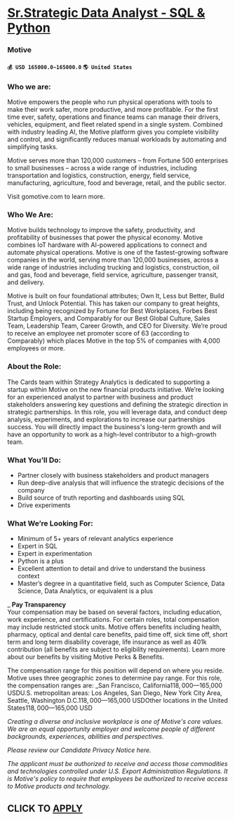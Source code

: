# [Sr.Strategic Data Analyst - SQL & Python](https://www.remotewlb.com/apply/sr-strategic-data-analyst-sql-python-79357)  
### Motive  
#### `💰 USD 165000.0~165000.0` `🌎 United States`  

### Who we are:

Motive empowers the people who run physical operations with tools to make their work safer, more productive, and more profitable. For the first time ever, safety, operations and finance teams can manage their drivers, vehicles, equipment, and fleet related spend in a single system. Combined with industry leading AI, the Motive platform gives you complete visibility and control, and significantly reduces manual workloads by automating and simplifying tasks.

Motive serves more than 120,000 customers – from Fortune 500 enterprises to small businesses – across a wide range of industries, including transportation and logistics, construction, energy, field service, manufacturing, agriculture, food and beverage, retail, and the public sector.

Visit gomotive.com to learn more.

### Who We Are:

Motive builds technology to improve the safety, productivity, and profitability of businesses that power the physical economy. Motive combines IoT hardware with AI-powered applications to connect and automate physical operations. Motive is one of the fastest-growing software companies in the world, serving more than 120,000 businesses, across a wide range of industries including trucking and logistics, construction, oil and gas, food and beverage, field service, agriculture, passenger transit, and delivery.

Motive is built on four foundational attributes; Own It, Less but Better, Build Trust, and Unlock Potential. This has taken our company to great heights, including being recognized by Fortune for Best Workplaces, Forbes Best Startup Employers, and Comparably for our Best Global Culture, Sales Team, Leadership Team, Career Growth, and CEO for Diversity. We’re proud to receive an employee net promoter score of 63 (according to Comparably) which places Motive in the top 5% of companies with 4,000 employees or more.

### About the Role:

The Cards team within Strategy Analytics is dedicated to supporting a startup within Motive on the new financial products initiative. We’re looking for an experienced analyst to partner with business and product stakeholders answering key questions and defining the strategic direction in strategic partnerships. In this role, you will leverage data, and conduct deep analysis, experiments, and explorations to increase our partnerships success. You will directly impact the business's long-term growth and will have an opportunity to work as a high-level contributor to a high-growth team.

### What You’ll Do:

  * Partner closely with business stakeholders and product managers
  * Run deep-dive analysis that will influence the strategic decisions of the company
  * Build source of truth reporting and dashboards using SQL
  * Drive experiments

### What We’re Looking For:

  * Minimum of 5+ years of relevant analytics experience 
  * Expert in SQL
  * Expert in experimentation
  * Python is a plus
  * Excellent attention to detail and drive to understand the business context
  * Master’s degree in a quantitative field, such as Computer Science, Data Science, Data Analytics, or equivalent is a plus

 _ **Pay Transparency**  
Your compensation may be based on several factors, including education, work experience, and certifications. For certain roles, total compensation may include restricted stock units. Motive offers benefits including health, pharmacy, optical and dental care benefits, paid time off, sick time off, short term and long term disability coverage, life insurance as well as 401k contribution (all benefits are subject to eligibility requirements). Learn more about our benefits by visiting Motive Perks & Benefits.  
  
The compensation range for this position will depend on where you reside. Motive uses three geographic zones to determine pay range. For this role, the compensation ranges are: _San Francisco, California$118,000—$165,000 USDU.S. metropolitan areas: Los Angeles, San Diego, New York City Area, Seattle, Washington D.C.$118,000—$165,000 USDOther locations in the United States$118,000—$165,000 USD

 _Creating a diverse and inclusive workplace is one of Motive's core values. We are an equal opportunity employer and welcome people of different backgrounds, experiences, abilities and perspectives._

 _Please review our Candidate Privacy Notice here._

 _The applicant must be authorized to receive and access those commodities and technologies controlled under U.S. Export Administration Regulations. It is Motive's policy to require that employees be authorized to receive access to Motive products and technology._

  
## CLICK TO [APPLY](https://www.remotewlb.com/apply/sr-strategic-data-analyst-sql-python-79357)

